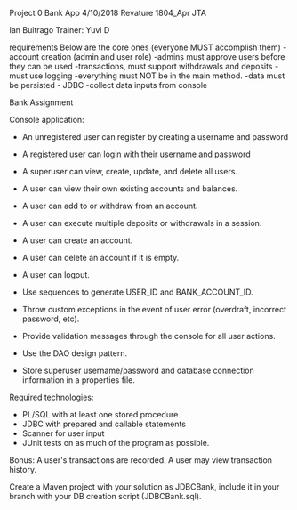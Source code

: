 Project 0
Bank App
4/10/2018
Revature 1804_Apr JTA

Ian Buitrago
Trainer: Yuvi D

requirements
Below are the core ones (everyone MUST accomplish them)
-account creation (admin and user role)
-admins must approve users before they can be used
-transactions, must support withdrawals and deposits
-must use logging
-everything must NOT be in the main method.
-data must be persisted - JDBC
-collect data inputs from console

Bank Assignment

Console application: 

*  An unregistered user can register by creating a username and password 
*  A registered user can login with their username and password  
*  A superuser can view, create, update, and delete all users.

*  A user can view their own existing accounts and balances. 
*  A user can add to or withdraw from an account. 
*  A user can execute multiple deposits or withdrawals in a session. 
*  A user can create an account.
*  A user can delete an account if it is empty.  
*  A user can logout. 

*  Use sequences to generate USER_ID and BANK_ACCOUNT_ID. 
*  Throw custom exceptions in the event of user error (overdraft, incorrect password, etc). 
*  Provide validation messages through the console for all user actions. 
*  Use the DAO design pattern. 
*  Store superuser username/password and database connection information in a properties file. 

Required technologies: 
*  PL/SQL with at least one stored procedure
*  JDBC with prepared and callable statements
*  Scanner for user input
*  JUnit tests on as much of the program as possible.  

Bonus: 
A user's transactions are recorded.
A user may view transaction history. 

Create a Maven project with your solution as JDBCBank, include it in your branch with your DB creation script (JDBCBank.sql). 
